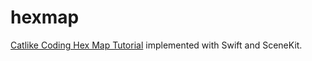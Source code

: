 # hexmap
[Catlike Coding Hex Map Tutorial](https://catlikecoding.com/unity/tutorials/hex-map) implemented with Swift and SceneKit.
